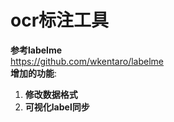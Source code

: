 # ocr标注工具

**参考labelme**  
https://github.com/wkentaro/labelme    
**增加的功能**:  
1. **修改数据格式**  
2. **可视化label同步**
